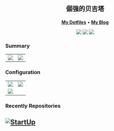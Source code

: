 <p align="center", style="font-size:20px">
<b> 倔强的贝吉塔 </b>
<!-- <h2 align="center"> 倔强的贝吉塔 </h2> -->
</p>
<p align="center">
<b><a href="https://github.com/StubbornVegeta/wsl_arch_config">My Dotfiles</a></b>
•
<b><a href="https://svegeta.gitee.io/">My Blog</a></b>
</p>

<p align="center">
<img src="https://img.shields.io/badge/vimer-gray.svg?&style=for-the-badge&logo=vim&logoColor=lightblue"/>
<img src = "https://img.shields.io/badge/c++-%2300599C.svg?style=for-the-badge&logo=c%2B%2B&logoColor=white">
<img src="https://img.shields.io/badge/python-3670A0?style=for-the-badge&logo=python&logoColor=ffdd54"/>
<!-- <img src = "https://img.shields.io/badge/c-%2300599C.svg?style=for-the-badge&logo=c&logoColor=white"> -->
<!-- <img src="https://img.shields.io/badge/go-%2300ADD8.svg?&style=for-the-badge&logo=go&logoColor=white" /> -->
<!-- <img src="https://img.shields.io/badge/lua-%232C2D72.svg?&style=for-the-badge&logo=lua&logoColor=white"/> -->
<!-- <img src="https://img.shields.io/badge/rust-%23000000.svg?&style=for-the-badge&logo=rust&logoColor=white"/> -->
<!-- <img src="https://img.shields.io/badge/Zig-%23F7A41D.svg?style=for-the-badge&logo=zig&logoColor=white"/> -->
<!-- <img src="https://img.shields.io/badge/typescript%20-%23007ACC.svg?&style=for-the-badge&logo=typescript&logoColor=white"/> -->
</p>

### Summary
<table><tr>
<td><img src="https://github-readme-stats.vercel.app/api/top-langs/?username=StubbornVegeta&layout=compact&langs_count=5&hide=html,Makefile&theme=dracula " ></td>
<td><img src="https://github-readme-stats.vercel.app/api?username=StubbornVegeta&show_icons=true&hide=issues&theme=dracula "></td>
</tr></table>

### Configuration

<p align="center">
<table><tr>
<td> <a href="https://github.com/StubbornVegeta/wsl_arch_config"><img src="https://github-readme-stats.vercel.app/api/pin/?username=StubbornVegeta&repo=wsl_arch_config&theme=dracula"></a> </td>
<td> <a href= https://github.com/StubbornVegeta/nvim><img src="https://github-readme-stats.vercel.app/api/pin/?username=StubbornVegeta&repo=nvim&theme=dracula"></a> </td></tr> 
<tr>
<td> <a href=https://github.com/StubbornVegeta/ranger><img src="https://github-readme-stats.vercel.app/api/pin/?username=StubbornVegeta&repo=ranger&theme=dracula"></a> </td>
</tr></table>

</p>

### Recently Repositories

[![StartUp](https://github-readme-stats.vercel.app/api/pin/?username=StubbornVegeta&repo=StartUp&theme=dracula)](https://github.com/StubbornVegeta/StartUp)
---
